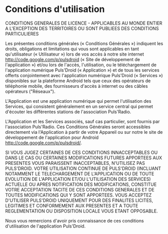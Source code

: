 # Conditions d'utilisation #

CONDITIONS GENERALES DE LICENCE - APPLICABLES AU MONDE ENTIER A L'EXCEPTION DES TERRITOIRES OU SONT PUBLIEES DES CONDITIONS PARTICULIERES

Les présentes conditions générales (« Conditions Générales ») indiquent les droits, obligations et limitations qui vous sont applicables en tant qu'utilisateur (« Utilisateur ») lors de vos accès à notre site internet http://code.google.com/p/pulsdroid (« Site de développement de l'application ») et/ou lors de l'accès, l'utilisation, ou le téléchargement de l'application numérique Puls'Droid (« Application ») et de tous les services offerts conjointement avec l'application numérique Puls'Droid (« Services ») disponibles sur la plateforme Android tels que ceux des opérateurs de téléphonie mobile, des fournisseurs d'accès à internet ou des câbles opérateurs ("Réseaux").

L'Application est une application numérique qui permet l'utilisation des Services, qui consistent généralement en un service central qui permet d'écouter les différentes stations de l'association Puls'Radio.

L'Application et les Services associés, sauf cas particulier, sont fournis par l'association Puls'Radio.
Ces Conditions Générales seront accessibles directement via l'Application à partir de votre Appareil ou sur notre le site de développement de l'application pour Android http://code.google.com/p/pulsdroid/.

SI VOUS JUGEZ CERTAINES DE CES CONDITIONS INNACCEPTABLES OU DANS LE CAS OU CERTAINES MODIFICATIONS FUTURES APPORTEES AUX PRESENTES VOUS PARAISSENT INACCEPTABLES, N'UTILISEZ PAS PULS'DROID. VOTRE UTILISATION CONTINUE DE PULS'DROID (INCLUANT NOTAMMENT LE TELECHARGEMENT DE L'APPLICATION OU DE TOUTE EVOLUTION DE L'APPLICATION ET/OU L'UTILISATION DES SERVICES) ACTUELLE OU APRES NOTIFICATION DES MODIFICATIONS, CONSTITUE VOTRE ACCEPTATION TACITE DE CES CONDITIONS GENERALES ET DE TOUTES MODIFICATIONS QUI Y SONT APPORTEES. VOUS ACCEPTEZ D'UTILISER PULS'DROID UNIQUEMENT POUR DES FINALITES LICITES, LEGITIMES ET CONFORMEMENT AUX PRESENTES ET A TOUTE REGLEMENTATION OU DISPOSITION LOCALE VOUS ETANT OPPOSABLE.

Nous vous remercions d'avoir pris connaissance de ces conditions d'utilisation de l'application Puls'Droid.